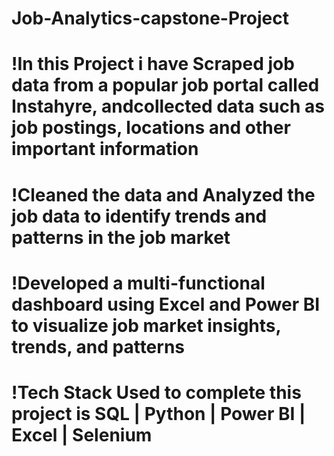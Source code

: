 # Job-Analytics-capstone-Project

# !In this Project i have Scraped job data from a popular job portal called Instahyre, andcollected data such as job postings, locations and other important information
# !Cleaned the data and Analyzed the job data to identify trends and patterns in the job market
# !Developed a multi-functional dashboard using Excel and Power BI to visualize job market insights, trends, and patterns
# !Tech Stack Used to complete this project is SQL | Python | Power BI | Excel | Selenium
